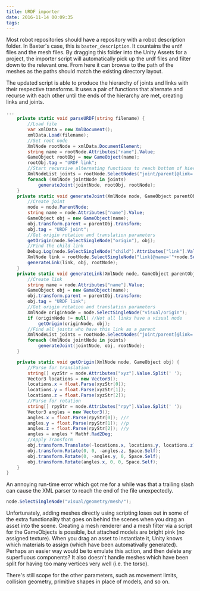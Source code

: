 ```yaml
---
title: URDF importer
date: 2016-11-14 00:09:35
tags:
---
```

Most robot repositories should have a repository with a robot description folder.
In Baxter's case, this is `baxter_description`. It countains the `urdf` files and the mesh files.
By dragging this folder into the Unity Assets for a project, the importer script will automatically pick up the urdf files and filter down to the relevant one.
From here it can browse to the path of the meshes as the paths should match the existing directory layout.

The updated script is able to produce the hierarchy of joints and links with their respective transforms.
It uses a pair of functions that alternate and recurse with each other until the ends of the hierarchy are met, creating links and joints.
```cs udrfPostProcessor.cs excerpt, updated
...
	private static void parseURDF(string filename) {
		//Load file
		var xmlData = new XmlDocument();
		xmlData.Load(filename);
		//Set root node
		XmlNode rootNode = xmlData.DocumentElement;
		string name = rootNode.Attributes["name"].Value;
		GameObject rootObj = new GameObject(name);
		rootObj.tag = "URDF link";
		//Start recursive alternating functions to reach bottom of hierarchy
		XmlNodeList joints = rootNode.SelectNodes("joint/parent[@link='base']");
		foreach (XmlNode jointNode in joints)
			generateJoint(jointNode, rootObj, rootNode);
	}
	private static void generateJoint(XmlNode node, GameObject parentObj, XmlNode rootNode) {
		//Create joint
		node = node.ParentNode;
		string name = node.Attributes["name"].Value;
		GameObject obj = new GameObject(name);
		obj.transform.parent = parentObj.transform;
		obj.tag = "URDF joint";
		//Get origin rotation and translation parameters
		getOrigin(node.SelectSingleNode("origin"), obj);
		//Find the child link
		Debug.Log(node.SelectSingleNode("child").Attributes["link"].Value);
		XmlNode link = rootNode.SelectSingleNode("link[@name='"+node.SelectSingleNode("child").Attributes["link"].Value+"']");
		generateLink(link, obj, rootNode);
	}
	private static void generateLink(XmlNode node, GameObject parentObj, XmlNode rootNode) {
		//Create link
		string name = node.Attributes["name"].Value;
		GameObject obj = new GameObject(name);
		obj.transform.parent = parentObj.transform;
		obj.tag = "URDF link";
		//Get origin rotation and translation parameters
		XmlNode originNode = node.SelectSingleNode("visual/origin");
		if (originNode != null) //Not all links have a visual node
			getOrigin(originNode, obj);
		//Find all joints who have this link as a parent
		XmlNodeList joints = rootNode.SelectNodes("joint/parent[@link='"+name+"']");
		foreach (XmlNode jointNode in joints)
			generateJoint(jointNode, obj, rootNode);
	}

	private static void getOrigin(XmlNode node, GameObject obj) {
		//Parse for translation
		string[] xyzStr = node.Attributes["xyz"].Value.Split(' ');
		Vector3 locations = new Vector3();
		locations.x = float.Parse(xyzStr[0]);
		locations.y = float.Parse(xyzStr[1]);
		locations.z = float.Parse(xyzStr[2]);
		//Parse for rotation
		string[] rpyStr = node.Attributes["rpy"].Value.Split(' ');
		Vector3 angles = new Vector3();
		angles.x = float.Parse(rpyStr[0]); //r
		angles.y = float.Parse(rpyStr[1]); //p
		angles.z = float.Parse(rpyStr[2]); //y
		angles = angles * Mathf.Rad2Deg;
		//Apply Transform
		obj.transform.Translate(-locations.x, locations.y, locations.z);
		obj.transform.Rotate(0, 0, -angles.z, Space.Self);
		obj.transform.Rotate(0, -angles.y, 0, Space.Self);
		obj.transform.Rotate(angles.x, 0, 0, Space.Self);
	}
}
```

An annoying run-time error which got me for a while was that a trailing slash can cause the XML parser to reach the end of the file unexpectedly.
```cs
node.SelectSingleNode("visual/geometry/mesh/");
```

Unfortunately, adding meshes directly using scripting loses out in some of the extra functionality that goes on behind the scenes when you drag an asset into the scene.
Creating a mesh renderer and a mesh filter via a script for the GameObjects is possible, but attached models are bright pink (no assigned texture).
When you drag an asset to instantiate it, Unity knows which materials to assign (which have been automativally generated).
Perhaps an easier way would be to emulate this action, and then delete any superfluous components?
It also doesn't handle meshes which have been split for having too many vertices very well (i.e. the torso).

There's still scope for the other parameters, such as movement limits, collision geometry, primitive shapes in place of models, and so on.
